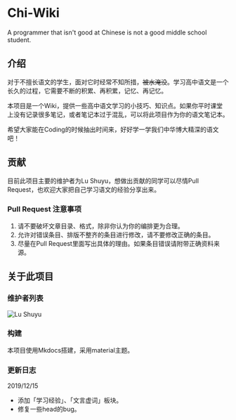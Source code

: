 # Chi-Wiki

 A programmer that isn't good at Chinese is not a good middle school student.

## 介绍

对于不擅长语文的学生，面对它时经常不知所措，~~被水淹没~~。学习高中语文是一个长久的过程，它需要不断的积累、再积累，记忆、再记忆。

本项目是一个Wiki，提供一些高中语文学习的小技巧、知识点。如果你平时课堂上没有记录很多笔记，或者笔记本过于混乱，可以将此项目作为你的语文笔记本。

希望大家能在Coding的时候抽出时间来，好好学一学我们中华博大精深的语文吧！

## 贡献

目前此项目主要的维护者为Lu Shuyu，想做出贡献的同学可以尽情Pull Request，也欢迎大家把自己学习语文的经验分享出来。

### Pull Request 注意事项

1. 请不要破坏文章目录、格式，除非你认为你的编排更为合理。
2. 允许对错误条目、排版不整齐的条目进行修改，请不要修改正确的条目。
3. 尽量在Pull Request里面写出具体的理由。如果条目错误请附带正确资料来源。

## 关于此项目

### 维护者列表

![Lu Shuyu](https://avatars3.githubusercontent.com/u/27007632?s=100&v=1)

### 构建

本项目使用Mkdocs搭建，采用material主题。

### 更新日志

2019/12/15

- 添加「学习经验」、「文言虚词」板块。
- 修复一些head的bug。